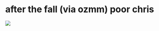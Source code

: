 <!--
id: 2201640
link: http://tumblr.atmos.org/post/2201640/after-the-fall-via-ozmm-poor-chris
slug: after-the-fall-via-ozmm-poor-chris
date: Mon May 21 2007 00:06:06 GMT-0700 (PDT)
publish: 2007-05-021
tags: 
title: after the fall (via ozmm) poor chris
-->


after the fall (via ozmm) poor chris
====================================

![](http://24.media.tumblr.com/2201640_500.jpg)

